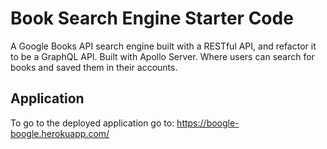 # Book Search Engine Starter Code
A Google Books API search engine built with a RESTful API, and refactor it to be a GraphQL API. Built with Apollo Server. Where users can search for books and saved them in their accounts.

## Application
To go to the deployed application go to: https://boogle-boogle.herokuapp.com/